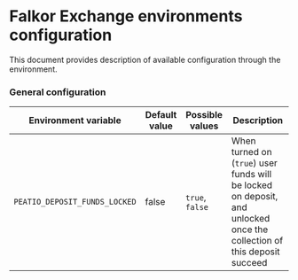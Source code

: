 # Falkor Exchange environments configuration
This document provides description of available configuration through the environment.

### General configuration
| Environment variable          | Default value | Possible values | Description                                                  |
| ----------------------------- | ------------- | --------------- | ------------------------------------------------------------ |
| `PEATIO_DEPOSIT_FUNDS_LOCKED` | false         | `true`, `false` | When turned on (`true`) user funds will be locked on deposit, and unlocked once the collection of this deposit succeed |

